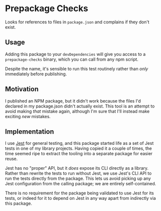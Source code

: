 # Prepackage Checks

Looks for references to files in `package.json` and complains if they don't
exist.

## Usage

Adding this package to your `devDependencies` will give you access to a
`prepackage-checks` binary, which you can call from any npm script.

Despite the name, it's sensible to run this test routinely rather than _only_
immediately before publishing.

## Motivation

I published an NPM package, but it didn't work because the files I'd declared
in my package.json didn't actually exist.
This tool is an attempt to avoid making _that_ mistake again, although I'm sure
that I'll instead make exciting _new_ mistakes.

## Implementation

I use [Jest](https://jestjs.io) for general testing, and this package started
life as a set of Jest tests in one of my library projects.
Having copied it a couple of times, the time seemed ripe to extract the tooling
into a separate package for easier reuse.

Jest has no "proper" API, but it _does_ expose its CLI directly as a library.
Rather than rewrite the tests to run without Jest, we use Jest's CLI API to run
the tests directly from the package.
This lets us avoid picking up any Jest configuration from the calling package;
we are entirely self-contained.

There is no requirement for the package being validated to use Jest for its
tests, or indeed for it to depend on Jest in any way apart from indirectly via
this package.
